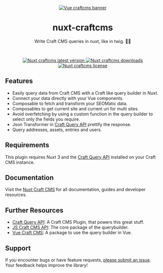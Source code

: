 <div align="center">
	<a href="https://npmjs.com/package/nuxt-craftcms"  align="center">
		<img src="https://online-images-sr.netlify.app/assets/nuxt-craft.png"  alt="Vue craftcms banner">
	</a>
	<h1 align="center">nuxt-craftcms</h1>
  <p align="center">
    Write Craft CMS queries in nuxt, like in twig. 🚀🚀
  </p>
  <br />
</div>

<p align="center">
  <a href="https://npmjs.com/package/nuxt-craftcms">
    <img src="https://img.shields.io/npm/v/nuxt-craftcms?color=blue" alt="Nuxt craftcms latest version" />
  </a>
  <a href="https://npmjs.com/package/nuxt-craftcms" rel="nofollow">
    <img src="https://img.shields.io/npm/d18m/nuxt-craftcms?color=blue" alt="Nuxt craftcms downloads">
  </a>
  <a href="https://npmjs.com/package/nuxt-craftcms" rel="nofollow">
    <img src="https://img.shields.io/github/license/samuelreichor/nuxt-craftcms?color=blue" alt="Nuxt craftcms license">
  </a>
</p>

## Features

- Easily query data from Craft CMS with a Craft like query builder in Nuxt.
- Connect your data directly with your Vue components.
- Composable to fetch and transform your SEOMatic data.
- Composables to get current site and current uri for multi sites.
- Avoid overfetching by using a custom function in the query builder to select only the fields you require.
- Json Transformer in [Craft Query API](https://github.com/samuelreichor/craft-query-api) prettify the response.
- Query addresses, assets, entries and users.

## Requirements

This plugin requires Nuxt 3 and the [Craft Query API](https://github.com/samuelreichor/craft-query-api) installed on your Craft CMS instance.

## Documentation

Visit the [Nuxt Craft CMS](https://samuelreichor.at/libraries/nuxt-craftcms) for all documentation, guides and developer resources.


## Further Resources

- [Craft Query API](https://github.com/samuelreichor/craft-query-api):  A Craft CMS Plugin, that powers this great stuff.
- [JS Craft CMS API](https://github.com/samuelreichor/js-craftcms-api): The core package of the querybuilder.
- [Vue Craft CMS](https://github.com/samuelreichor/nuxt-craft): A package to use the query builder in Vue.

## Support

If you encounter bugs or have feature requests, [please submit an issue](/../../issues/new). Your feedback helps improve the library!
